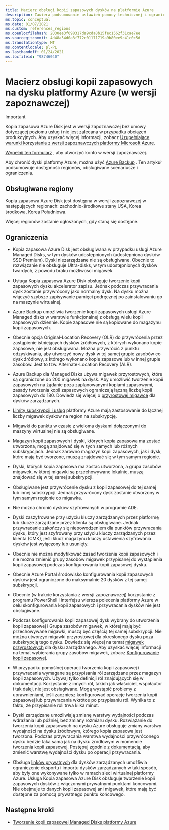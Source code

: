 ```yaml
---
title: Macierz obsługi kopii zapasowych dysków na platformie Azure
description: Zawiera podsumowanie ustawień pomocy technicznej i ograniczenia kopii zapasowej na dysku platformy Azure.
ms.topic: conceptual
ms.date: 01/07/2021
ms.custom: references_regions
ms.openlocfilehash: 2030ee3f098317da9cda8b15fec1562f31cae7ee
ms.sourcegitcommit: 4d48a54d0a3f772c01171719a9b80ee9c41c0c5d
ms.translationtype: MT
ms.contentlocale: pl-PL
ms.lasthandoff: 01/24/2021
ms.locfileid: "98746040"
---
```

# <a name="azure-disk-backup-support-matrix-in-preview"></a>Macierz obsługi kopii zapasowych na dysku platformy Azure (w wersji zapoznawczej)

>[!IMPORTANT]
>Kopia zapasowa Azure Disk jest w wersji zapoznawczej bez umowy dotyczącej poziomu usług i nie jest zalecana w przypadku obciążeń produkcyjnych. Aby uzyskać więcej informacji, zobacz [Uzupełniające warunki korzystania z wersji zapoznawczych platformy Microsoft Azure](https://azure.microsoft.com/support/legal/preview-supplemental-terms/).
>
>[Wypełnij ten formularz](https://forms.office.com/Pages/ResponsePage.aspx?id=v4j5cvGGr0GRqy180BHbR1vE8L51DIpDmziRt_893LVUNFlEWFJBN09PTDhEMjVHS05UWFkxUlUzUS4u) , aby utworzyć konto w wersji zapoznawczej.

Aby chronić dyski platformy Azure, można użyć [Azure Backup](./backup-overview.md) . Ten artykuł podsumowuje dostępność regionów, obsługiwane scenariusze i ograniczenia.

## <a name="supported-regions"></a>Obsługiwane regiony

Kopia zapasowa Azure Disk jest dostępna w wersji zapoznawczej w następujących regionach: zachodnio-środkowe stany USA, Korea środkowa, Korea Południowa. 

Więcej regionów zostanie ogłoszonych, gdy staną się dostępne.

## <a name="limitations"></a>Ograniczenia

- Kopia zapasowa Azure Disk jest obsługiwana w przypadku usługi Azure Managed Disks, w tym dysków udostępnionych (udostępniona dysków SSD Premium). Dyski niezarządzane nie są obsługiwane. Obecnie to rozwiązanie nie obsługuje Ultra-disks, w tym udostępnionych dysków twardych, z powodu braku możliwości migawek.

- Usługa Kopia zapasowa Azure Disk obsługuje tworzenie kopii zapasowych dysku akcelerator zapisu. Jednak podczas przywracania dysk zostanie przywrócony jako normalny dysk. Na dysku można włączyć szybsze zapisywanie pamięci podręcznej po zainstalowaniu go na maszynie wirtualnej.

- Azure Backup umożliwia tworzenie kopii zapasowych usługi Azure Managed disks w warstwie funkcjonalnej z obsługą wielu kopii zapasowych dziennie. Kopie zapasowe nie są kopiowane do magazynu kopii zapasowych.

- Obecnie opcja Original-Location Recovery (OLR) do przywrócenia przez zastąpienie istniejących dysków źródłowych, z których wykonano kopie zapasowe, nie jest obsługiwana. Można przywrócić z punktu odzyskiwania, aby utworzyć nowy dysk w tej samej grupie zasobów co dysk źródłowy, z którego wykonano kopie zapasowe lub w innej grupie zasobów. Jest to tzw. Alternate-Location Recovery (ALR).

- Azure Backup dla Managed Disks używa migawek przyrostowych, które są ograniczone do 200 migawek na dysk. Aby umożliwić tworzenie kopii zapasowych na żądanie poza zaplanowanymi kopiami zapasowymi, zasady tworzenia kopii zapasowych ograniczają łączną liczbę kopii zapasowych do 180. Dowiedz się więcej o [przyrostowej migawce](../virtual-machines/disks-incremental-snapshots.md#restrictions) dla dysków zarządzanych.

- [Limity subskrypcji i usług](../azure-resource-manager/management/azure-subscription-service-limits.md#virtual-machine-disk-limits) platformy Azure mają zastosowanie do łącznej liczby migawek dysków na region na subskrypcję.

- Migawki do punktu w czasie z wieloma dyskami dołączonymi do maszyny wirtualnej nie są obsługiwane.

- Magazyn kopii zapasowych i dyski, których kopia zapasowa ma zostać utworzona, mogą znajdować się w tych samych lub różnych subskrypcjach. Jednak zarówno magazyn kopii zapasowych, jak i dysk, które mają być tworzone, muszą znajdować się w tym samym regionie.

- Dyski, których kopia zapasowa ma zostać utworzona, a grupa zasobów migawek, w której migawki są przechowywane lokalnie, muszą znajdować się w tej samej subskrypcji.

- Obsługiwane jest przywrócenie dysku z kopii zapasowej do tej samej lub innej subskrypcji. Jednak przywrócony dysk zostanie utworzony w tym samym regionie co migawka.

- Nie można chronić dysków szyfrowanych w programie ADE.

- Dyski zaszyfrowane przy użyciu kluczy zarządzanych przez platformę lub klucze zarządzane przez klienta są obsługiwane. Jednak przywracanie zakończy się niepowodzeniem dla punktów przywracania dysku, który jest szyfrowany przy użyciu kluczy zarządzanych przez klienta (CMK), jeśli klucz magazynu kluczy ustawienia szyfrowania dysków jest wyłączony lub usunięty.

- Obecnie nie można modyfikować zasad tworzenia kopii zapasowych i nie można zmienić grupy zasobów migawek przypisanej do wystąpienia kopii zapasowej podczas konfigurowania kopii zapasowej dysku.

- Obecnie Azure Portal środowisko konfigurowania kopii zapasowych dysków jest ograniczone do maksymalnie 20 dysków z tej samej subskrypcji.

- Obecnie (w trakcie korzystania z wersji zapoznawczej) korzystanie z programu PowerShell i interfejsu wiersza polecenia platformy Azure w celu skonfigurowania kopii zapasowych i przywracania dysków nie jest obsługiwane.

- Podczas konfigurowania kopii zapasowej dysk wybrany do utworzenia kopii zapasowej i Grupa zasobów migawek, w której mają być przechowywane migawki, muszą być częścią tej samej subskrypcji. Nie można utworzyć migawki przyrostowej dla określonego dysku poza subskrypcją tego dysku. Dowiedz się więcej na temat [migawek przyrostowych](../virtual-machines/windows/disks-incremental-snapshots-portal.md#restrictions) dla dysku zarządzanego. Aby uzyskać więcej informacji na temat wybierania grupy zasobów migawek, zobacz  [Konfigurowanie kopii zapasowej](backup-managed-disks.md#configure-backup).

- W przypadku pomyślnej operacji tworzenia kopii zapasowej i przywracania wymagane są przypisania ról zarządzane przez magazyn kopii zapasowych. Używaj tylko definicji ról znajdujących się w dokumentacji. Korzystanie z innych ról, takich jak właściciel, współautor i tak dalej, nie jest obsługiwane. Mogą wystąpić problemy z uprawnieniami, jeśli zaczniesz konfigurować operacje tworzenia kopii zapasowej lub przywracania wkrótce po przypisaniu ról. Wynika to z faktu, że przypisanie roli trwa kilka minut.

- Dyski zarządzane umożliwiają zmianę warstwy wydajności podczas wdrażania lub później, bez zmiany rozmiaru dysku. Rozwiązanie do tworzenia kopii zapasowych na dysku Azure obsługuje zmiany warstwy wydajności na dysku źródłowym, którego kopia zapasowa jest tworzona. Podczas przywracania warstwa wydajności przywróconego dysku będzie taka sama jak na dysku źródłowym w momencie tworzenia kopii zapasowej. Postępuj zgodnie [z dokumentacją,](../virtual-machines/disks-performance-tiers-portal.md) aby zmienić warstwę wydajności dysku po operacji przywracania.

- Obsługa [linków prywatnych](../virtual-machines/disks-enable-private-links-for-import-export-portal.md) dla dysków zarządzanych umożliwia ograniczenie eksportu i importu dysków zarządzanych w taki sposób, aby były one wykonywane tylko w ramach sieci wirtualnej platformy Azure. Usługa Kopia zapasowa Azure Disk obsługuje tworzenie kopii zapasowych dysków z włączonymi prywatnymi punktami końcowymi. Nie obejmuje to danych kopii zapasowej ani migawek, które mają być dostępne za pomocą prywatnego punktu końcowego.

## <a name="next-steps"></a>Następne kroki

- [Tworzenie kopii zapasowej Managed Disks platformy Azure](backup-managed-disks.md)
